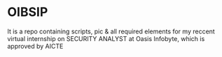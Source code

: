 # OIBSIP
It is a repo containing scripts, pic &amp; all required elements for my reccent virtual internship on SECURITY  ANALYST at Oasis Infobyte, which is approved by AICTE 
